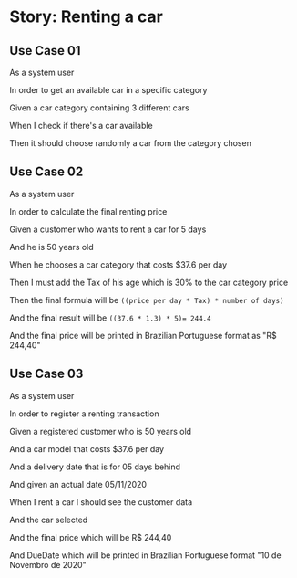 # Story: Renting a car

## Use Case 01
As a system user

In order to get an available car in a specific category

Given a car category containing 3 different cars

When I check if there's a car available

Then it should choose randomly a car from the category chosen

## Use Case 02
As a system user

In order to calculate the final renting price

Given a customer who wants to rent a car for 5 days

And he is 50 years old

When he chooses a car category that costs $37.6 per day

Then I must add the Tax of his age which is 30% to the car category price

Then the final formula will be
`((price per day * Tax) * number of days)`

And the final result will be
`((37.6 * 1.3) * 5)= 244.4`

And the final price will be printed in Brazilian Portuguese format as "R$ 244,40"

## Use Case 03
As a system user

In order to register a renting transaction

Given a registered customer who is 50 years old

And a car model that costs \$37.6 per day

And a delivery date that is for 05 days behind

And given an actual date 05/11/2020

When I rent a car I should see the customer data

And the car selected

And the final price which will be R$ 244,40

And DueDate which will be printed in Brazilian Portuguese format "10 de Novembro de 2020"
